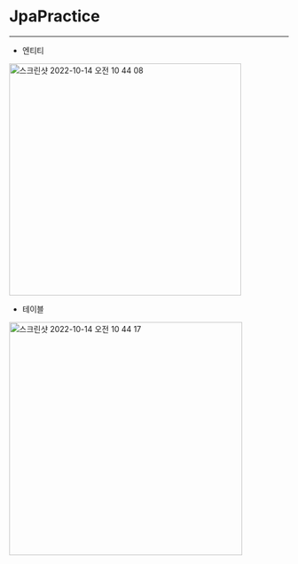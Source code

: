 # JpaPractice
----

- 엔티티
<img width="418" alt="스크린샷 2022-10-14 오전 10 44 08" src="https://user-images.githubusercontent.com/100116834/195742918-cd7e6034-ccdd-44a5-92f8-710f38797710.png">

- 테이블
<img width="420" alt="스크린샷 2022-10-14 오전 10 44 17" src="https://user-images.githubusercontent.com/100116834/195742935-5e60e3bf-0201-4786-8034-1b7664745a2f.png">
